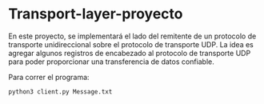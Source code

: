 # Transport-layer-proyecto

En este proyecto, se implementará el lado del remitente de un protocolo de transporte unidireccional sobre el protocolo de transporte UDP. La idea es agregar algunos registros de encabezado al protocolo de transporte UDP para poder proporcionar una transferencia de datos confiable.

Para correr el programa:

```sh
python3 client.py Message.txt
``` 

